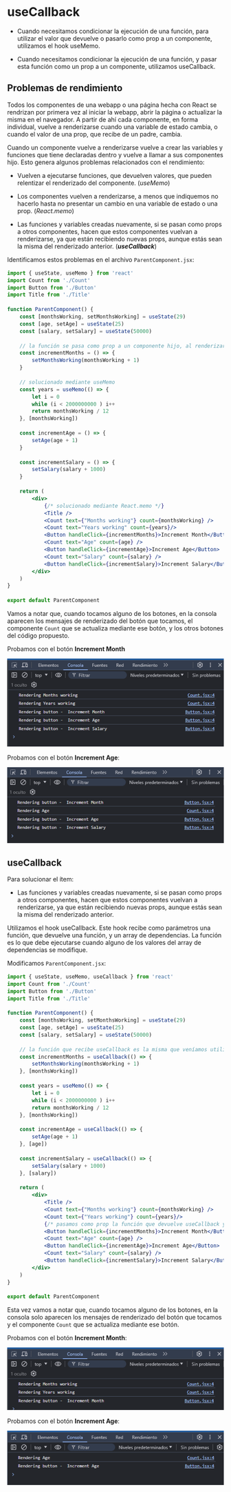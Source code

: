 # useCallback

* Cuando necesitamos condicionar la ejecución de una función, para utilizar el valor que devuelve o pasarlo como prop a un componente, utilizamos el hook useMemo.

* Cuando necesitamos condicionar la ejecución de una función, y pasar esta función como un prop a un componente, utilizamos useCallback.

## Problemas de rendimiento

Todos los componentes de una webapp o una página hecha con React se rendrizan por primera vez al iniciar la webapp, abrir la página o actualizar la misma en el navegador. A partir de ahí cada componente, en forma individual, vuelve a renderizarse cuando una variable de estado cambia, o cuando el valor de una prop, que recibe de un padre, cambia.

Cuando un componente vuelve a renderizarse vuelve a crear las variables y funciones que tiene declaradas dentro y vuelve a llamar a sus componentes hijo. Esto genera algunos problemas relacionados con el rendimiento:

* Vuelven a ejecutarse funciones, que devuelven valores, que pueden relentizar el renderizado del componente. (_useMemo_)

* Los componentes vuelven a renderizarse, a menos que indiquemos no hacerlo hasta no presentar un cambio en una variable de estado o una prop. (_React.memo_)

* Las funciones y variables creadas nuevamente, si se pasan como props a otros componentes, hacen que estos componentes vuelvan a renderizarse, ya que están recibiendo nuevas props, aunque estás sean la misma del renderizado anterior. (___useCallback___)

Identificamos estos problemas en el archivo `ParentComponent.jsx`:

```javascriptreact
import { useState, useMemo } from 'react'
import Count from './Count'
import Button from './Button'
import Title from './Title'

function ParentComponent() {
    const [monthsWorking, setMonthsWorking] = useState(29)
	const [age, setAge] = useState(25)
	const [salary, setSalary] = useState(50000)

	// la función se pasa como prop a un componente hijo, al renderizarse nuevamente el padre la función vuelve a declararse y el componente hijo también vuelve a renderizarse
    const incrementMonths = () => {
        setMonthsWorking(monthsWorking + 1)
    }

	// solucionado mediante useMemo
    const years = useMemo(() => {
        let i = 0
        while (i < 2000000000 ) i++
        return monthsWorking / 12 
    }, [monthsWorking])

	const incrementAge = () => {
		setAge(age + 1)
	}

	const incrementSalary = () => {
		setSalary(salary + 1000)
	}

	return (
		<div>
			{/* solucionado mediante React.memo */}
			<Title />
            <Count text={"Months working"} count={monthsWorking} />
            <Count text="Years working" count={years}/>
            <Button handleClick={incrementMonths}>Increment Month</Button>
			<Count text="Age" count={age} />
			<Button handleClick={incrementAge}>Increment Age</Button>
			<Count text="Salary" count={salary} />
			<Button handleClick={incrementSalary}>Increment Salary</Button>
		</div>
	)
}

export default ParentComponent
```

Vamos a notar que, cuando tocamos alguno de los botones, en la consola aparecen los mensajes de renderizado del botón que tocamos, el componente `Count` que se actualiza mediante ese botón, y los otros botones del código propuesto.

Probamos con el botón __Increment Month__

![consola02](consola02.png)

Probamos con el botón __Increment Age__:

![consola03](consola03.png)

## useCallback

Para solucionar el ítem:

* Las funciones y variables creadas nuevamente, si se pasan como props a otros componentes, hacen que estos componentes vuelvan a renderizarse, ya que están recibiendo nuevas props, aunque estás sean la misma del renderizado anterior.

Utilizamos el hook useCallback. Este hook recibe como parámetros una función, que devuelve una función, y un array de dependencias. La función es lo que debe ejecutarse cuando alguno de los valores del array de dependencias se modifique.

Modificamos `ParentComponent.jsx`:

```javascriptreact
import { useState, useMemo, useCallback } from 'react'
import Count from './Count'
import Button from './Button'
import Title from './Title'

function ParentComponent() {
    const [monthsWorking, setMonthsWorking] = useState(29)
	const [age, setAge] = useState(25)
	const [salary, setSalary] = useState(50000)

	// la función que recibe useCallback es la misma que veníamos utilizando, la variable incrementMonths recibe la función que vamos a pasar como prop a un componente hijo
    const incrementMonths = useCallback(() => {
        setMonthsWorking(monthsWorking + 1)
    }, [monthsWorking])

    const years = useMemo(() => {
        let i = 0
        while (i < 2000000000 ) i++
        return monthsWorking / 12 
    }, [monthsWorking])

	const incrementAge = useCallback(() => {
		setAge(age + 1)
	}, [age])

	const incrementSalary = useCallback(() => {
		setSalary(salary + 1000)
	}, [salary])

	return (
		<div>
			<Title />
            <Count text={"Months working"} count={monthsWorking} />
            <Count text={"Years working"} count={years}/>
			{/* pasamos como prop la función que devuelve useCallback y que guardamos en la variable incrementMonths */}
            <Button handleClick={incrementMonths}>Increment Month</Button>
			<Count text="Age" count={age} />
			<Button handleClick={incrementAge}>Increment Age</Button>
			<Count text="Salary" count={salary} />
			<Button handleClick={incrementSalary}>Increment Salary</Button>
		</div>
	)
}

export default ParentComponent
```

Esta vez vamos a notar que, cuando tocamos alguno de los botones, en la consola solo aparecen los mensajes de renderizado del botón que tocamos y el componente `Count` que se actualiza mediante ese botón.

Probamos con el botón __Increment Month__:

![consola04](consola04.png)

Probamos con el botón __Increment Age__:

![consola05](consola05.png)
